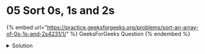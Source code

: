 # 05 Sort 0s, 1s and 2s

{% embed url="https://practice.geeksforgeeks.org/problems/sort-an-array-of-0s-1s-and-2s4231/1/" %}
GeeksForGeeks Question
{% endembed %}

<details>

<summary>Solution</summary>

```cpp
void sort012(int a[], int n)
{
    int low = 0, mid = 0, high = n - 1;
    
    while(mid <= high) {
        switch(a[mid]) {
            case 0:
                swap(a[low++], a[mid++]);
            break;
            case 1:
                mid++;
            break;
            case 2:
                swap(a[mid], a[high--]);
            break;
        }
    }
}
```

Time Complexity: O(n)

Space Complexity: O(1)

</details>
